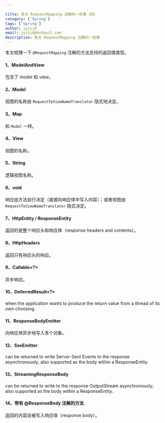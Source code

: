 ```yaml
---

title: 有关 RequestMapping 注解的一些事（四）
category: ['Spring']
tags: ['Spring']
author: jyjsjd
email: jyjsjd@hotmail.com
description: 有关 RequestMapping 注解的一些事
---
```


本文梳理一下 `@RequestMapping` 注解的方法支持的返回值类型。

#### 1、ModelAndView
包含了 model 和 view。

#### 2、Model
视图的名称由 `RequestToViewNameTranslator` 隐式地决定。

#### 3、Map
和 `Model` 一样。

#### 4、View
视图的名称。

#### 5、String
逻辑视图名称。

#### 6、void
响应由方法自行决定（直接向响应体中写入内容）；或者视图由 `RequestToViewNameTranslator` 隐式决定。

#### 7、HttpEntity<?> / ResponseEntity<?>
返回的是整个响应头和响应体（response headers and contents）。

#### 8、HttpHeaders
返回只有响应头的响应。

#### 9、Callable<?>
异步响应。

#### 10、DeferredResult<?>
when the application wants to produce the return value from a thread of its own choosing.

#### 11、ResponseBodyEmitter 
向响应体异步地写入多个对象。

#### 12、SseEmitter 
can be returned to write Server-Sent Events to the response asynchronously; also supported as the body within a ResponseEntity.

#### 13、StreamingResponseBody 
can be returned to write to the response OutputStream asynchronously; also supported as the body within a ResponseEntity.

#### 14、带有 @ResponseBody 注解的方法
返回的内容会被写入响应体（response body）。
